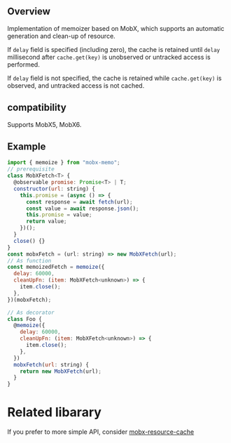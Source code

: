 ## Overview

Implementation of memoizer based on MobX, which supports an automatic generation and clean-up of resource.

If `delay` field is specified (including zero), the cache is retained until `delay` millisecond after `cache.get(key)` is unobserved or untracked access is performed.

If `delay` field is not specified, the cache is retained while `cache.get(key)` is observed, and untracked access is not cached.

## compatibility

Supports MobX5, MobX6.

## Example
```js
import { memoize } from "mobx-memo";
// prerequisite
class MobXFetch<T> {
  @observable promise: Promise<T> | T;
  constructor(url: string) {
    this.promise = (async () => {
      const response = await fetch(url);
      const value = await response.json();
      this.promise = value;
      return value;
    })();
  }
  close() {}
}
const mobxFetch = (url: string) => new MobXFetch(url);
// As function
const memoizedFetch = memoize({
  delay: 60000,
  cleanUpFn: (item: MobXFetch<unknown>) => {
    item.close();
  },
})(mobxFetch);

// As decorator
class Foo {
  @memoize({
    delay: 60000,
    cleanUpFn: (item: MobXFetch<unknown>) => {
      item.close();
    },
  })
  mobxFetch(url: string) {
    return new MobXFetch(url);
  }
}
```

# Related libarary

If you prefer to more simple API, consider [mobx-resource-cache](https://github.com/honeysol/mobx-library/tree/develop/packages/mobx-resource-cache/)